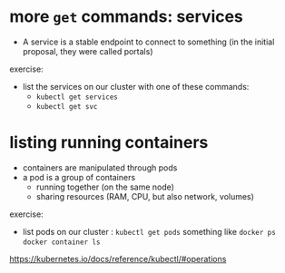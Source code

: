# more `get` commands: services

- A service is a stable endpoint to connect to something
  (in the initial proposal, they were called portals) 

exercise:
- list the services on our cluster with one of these commands:
  - `kubectl get services`
  - `kubectl get svc`


# listing running containers
- containers are manipulated through pods
- a pod is a group of containers
  - running together (on the same node)
  - sharing resources (RAM, CPU, but also network, volumes)

exercise:
- list pods on our cluster : `kubectl get pods`
                    something like `docker ps` `docker container ls`


https://kubernetes.io/docs/reference/kubectl/#operations